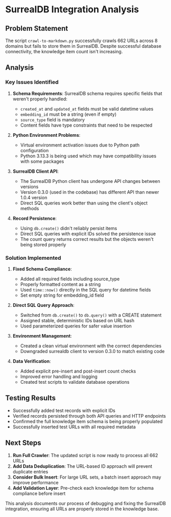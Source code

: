 # SurrealDB Integration Analysis

## Problem Statement

The script `crawl-to-markdown.py` successfully crawls 662 URLs across 8 domains but fails to store them in SurrealDB. Despite successful database connectivity, the knowledge item count isn't increasing.

## Analysis

### Key Issues Identified

1. **Schema Requirements**: SurrealDB schema requires specific fields that weren't properly handled:
   - `created_at` and `updated_at` fields must be valid datetime values
   - `embedding_id` must be a string (even if empty)
   - `source_type` field is mandatory 
   - Content fields have type constraints that need to be respected

2. **Python Environment Problems**: 
   - Virtual environment activation issues due to Python path configuration
   - Python 3.13.3 is being used which may have compatibility issues with some packages

3. **SurrealDB Client API**: 
   - The SurrealDB Python client has undergone API changes between versions
   - Version 0.3.0 (used in the codebase) has different API than newer 1.0.4 version
   - Direct SQL queries work better than using the client's object methods

4. **Record Persistence**: 
   - Using `db.create()` didn't reliably persist items 
   - Direct SQL queries with explicit IDs solved the persistence issue
   - The count query returns correct results but the objects weren't being stored properly

### Solution Implemented

1. **Fixed Schema Compliance**:
   - Added all required fields including source_type
   - Properly formatted content as a string
   - Used `time::now()` directly in the SQL query for datetime fields
   - Set empty string for embedding_id field

2. **Direct SQL Query Approach**:
   - Switched from `db.create()` to `db.query()` with a CREATE statement
   - Assigned stable, deterministic IDs based on URL hash
   - Used parameterized queries for safer value insertion

3. **Environment Management**:
   - Created a clean virtual environment with the correct dependencies
   - Downgraded surrealdb client to version 0.3.0 to match existing code

4. **Data Verification**:
   - Added explicit pre-insert and post-insert count checks
   - Improved error handling and logging
   - Created test scripts to validate database operations

## Testing Results

- Successfully added test records with explicit IDs
- Verified records persisted through both API queries and HTTP endpoints
- Confirmed the full knowledge item schema is being properly populated
- Successfully inserted test URLs with all required metadata

## Next Steps

1. **Run Full Crawler**: The updated script is now ready to process all 662 URLs
2. **Add Data Deduplication**: The URL-based ID approach will prevent duplicate entries 
3. **Consider Bulk Insert**: For large URL sets, a batch insert approach may improve performance
4. **Add Validation Layer**: Pre-check each knowledge item for schema compliance before insert

This analysis documents our process of debugging and fixing the SurrealDB integration, ensuring all URLs are properly stored in the knowledge base.